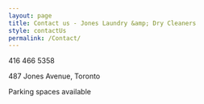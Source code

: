 ```yaml
---
layout: page
title: Contact us - Jones Laundry &amp; Dry Cleaners
style: contactUs
permalink: /Contact/
---
```


416 466 5358

487 Jones Avenue, Toronto

Parking spaces available